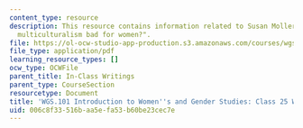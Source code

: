 ```yaml
---
content_type: resource
description: This resource contains information related to Susan Moller Okin's "is
  multiculturalism bad for women?".
file: https://ol-ocw-studio-app-production.s3.amazonaws.com/courses/wgs-101-introduction-to-womens-and-gender-studies-fall-2014/006c8f33516baa5efa53b60be23cec7e_MITWGS_101F14_InClass25.pdf
file_type: application/pdf
learning_resource_types: []
ocw_type: OCWFile
parent_title: In-Class Writings
parent_type: CourseSection
resourcetype: Document
title: 'WGS.101 Introduction to Women''s and Gender Studies: Class 25 Writing'
uid: 006c8f33-516b-aa5e-fa53-b60be23cec7e
---
```

